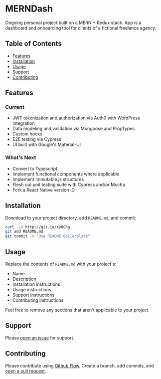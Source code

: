 # MERNDash

Ongoing personal project built on a MERN + Redux stack. App is a dashboard and onboarding tool for clients of a fictional freelance agency.

## Table of Contents

- [Features](#features)
- [Installation](#installation)
- [Usage](#usage)
- [Support](#support)
- [Contributing](#contributing)

## Features

### Current
- JWT tokenization and authorization via Auth0 with WordPress integration
- Data modeling and validation via Mongoose and PropTypes
- Custom hooks
- E2E testing via Cypress
- UI built with Google's Material-UI

### What's Next

- Convert to Typescript
- Implement functional components where applicable
- Implement Immutable.js structures
- Flesh out unit testing suite with Cypress and/or Mocha
- Fork a React Native version :D

## Installation

Download to your project directory, add `README.md`, and commit:

```sh
curl -LO http://git.io/Xy0Chg
git add README.md
git commit -m "Use README Boilerplate"
```

## Usage

Replace the contents of `README.md` with your project's:

- Name
- Description
- Installation instructions
- Usage instructions
- Support instructions
- Contributing instructions

Feel free to remove any sections that aren't applicable to your project.

## Support

Please [open an issue](https://github.com/fraction/readme-boilerplate/issues/new) for support.

## Contributing

Please contribute using [Github Flow](https://guides.github.com/introduction/flow/). Create a branch, add commits, and [open a pull request](https://github.com/fraction/readme-boilerplate/compare/).